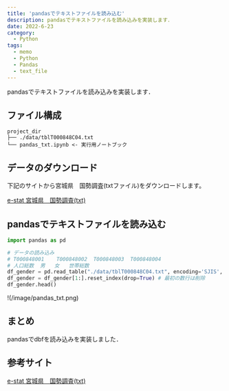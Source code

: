 ```yaml
---
title: 'pandasでテキストファイルを読み込む'
description: pandasでテキストファイルを読み込みを実装します．
date: 2022-6-23
category: 
  - Python
tags:
  - memo
  - Python
  - Pandas
  - text_file
---
```

pandasでテキストファイルを読み込みを実装します．

<!-- https://www.hamlet-engineer.com -->
<!-- !(/image/ChordDiagram.png) -->

<!-- more -->

<ClientOnly>
  <CallInArticleAdsense />
</ClientOnly>



## ファイル構成
```
project_dir
├── ./data/tblT000848C04.txt
└── pandas_txt.ipynb <- 実行用ノートブック
```

## データのダウンロード
下記のサイトから宮城県　国勢調査(txtファイル)をダウンロードします。

[e-stat 宮城県　国勢調査(txt)](https://www.e-stat.go.jp/gis/statmap-search?page=1&type=1&toukeiCode=00200521&toukeiYear=2015&aggregateUnit=A&serveyId=A002005212015&statsId=T000848)

## pandasでテキストファイルを読み込む
```python
import pandas as pd

# データの読み込み
# T000848001	T000848002	T000848003	T000848004
# 人口総数	男	女	世帯総数
df_gender = pd.read_table("./data/tblT000848C04.txt", encoding='SJIS', sep=',')
df_gender = df_gender[1:].reset_index(drop=True) # 最初の数行は削除
df_gender.head()
```


!(/image/pandas_txt.png)

## まとめ
pandasでdbfを読み込みを実装しました．

## 参考サイト
[e-stat 宮城県　国勢調査(txt)](https://www.e-stat.go.jp/gis/statmap-search?page=1&type=1&toukeiCode=00200521&toukeiYear=2015&aggregateUnit=A&serveyId=A002005212015&statsId=T000848)

<ClientOnly>
  <CallInArticleAdsense />
</ClientOnly>




